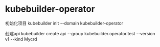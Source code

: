 # kubebuilder-operator

初始化项目
kubebuilder init --domain kubebuilder-operator

创建api
kubebuilder create api --group kubebuilder.operator.test --version v1 --kind Mycrd